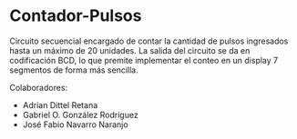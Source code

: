 # Contador-Pulsos

Circuito secuencial encargado de contar la cantidad de pulsos ingresados hasta un máximo de 20 unidades. La salida del circuito se da en codificación BCD, lo que premite implementar el conteo en un display 7 segmentos de forma más sencilla.

Colaboradores:
- Adrian Dittel Retana
- Gabriel O. González Rodríguez
- José Fabio Navarro Naranjo
